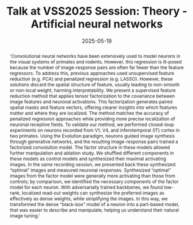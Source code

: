 ---
title: 'Talk at VSS2025 Session: Theory - Artificial neural networks'

event: Vision Sciences Society Annual Meeting 2025
event_url: https://www.visionsciences.org/talk-session/?id=392

location: St. Pete Beach, Florida
address:
  street: 
  city: 
  region: 
  postcode: 
  country: United States

summary: Factorized Convolutional Model for Interpreting Neuron Guided Image Synthesis
abstract: |
  'Convolutional neural networks have been extensively used to model neurons in the visual systems of primates and rodents. However, this regression is ill-posed because the number of image-response pairs are often far fewer than the feature regressors. To address this, previous approaches used unsupervised feature reduction (e.g. PCA) and penalized regression (e.g. LASSO). However, these solutions discard the spatial structure of feature, usually leading to non-smooth or non-local weight, harming interpretability. We present a supervised feature reduction method that applies tensor factorization to the covariance between image features and neuronal activations. This factorization generates paired spatial masks and feature vectors, offering clearer insights into which features matter and where they are localized. The method matches the accuracy of penalized regression approaches while providing more precise localization of neuronal receptive fields. To validate our method, we performed closed-loop experiments on neurons recorded from V1, V4, and inferotemporal (IT) cortex in two primates. Using the Evolution paradigm, neurons guided image synthesis through generative networks, and the resulting image-response pairs trained a factorized convolution model. The factor structure in these models allowed further manipulation and ablation study. We shuffled different components in these models as control models and synthesized their maximal activating images. In the same recording session, we presented back these synthesized “optimal” images and measured neuronal responses. Synthesized “optimal” images from the factor model were generally more activating than those from controls; by comparison, we identified the necessary components of the factor model for each neuron. With adversarially trained backbones, we found low-rank, localized read-out weights can synthesize the preferred images as effectively as dense weights, while simplifying the images. In this way, we transformed the dense "black-box" model of a neuron into a part-based model, that was easier to describe and manipulate, helping us understand their natural image tuning.'

# Talk start and end times.
date: '2025-05-19'
all_day: true

# Schedule page publish date (NOT talk date).
publishDate: '2025-08-09'

authors:
  - admin

tags: [Visual Neuroscience, VSS, Conference, Presentation]

# Is this a featured talk? (true/false)
featured: false

url_video: 'https://www.youtube.com/watch?v=Z8pdzfLP-vA'
slides: ""

---